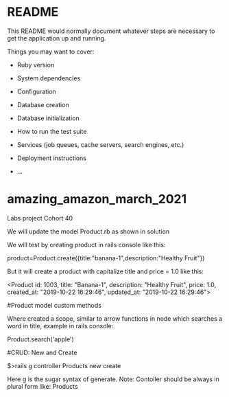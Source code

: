 # README

This README would normally document whatever steps are necessary to get the
application up and running.

Things you may want to cover:

* Ruby version

* System dependencies

* Configuration

* Database creation

* Database initialization

* How to run the test suite

* Services (job queues, cache servers, search engines, etc.)

* Deployment instructions

* ...
# amazing_amazon_march_2021
Labs project Cohort 40

We will update the model Product.rb as shown in solution

We will test by creating product in rails console like this:

product=Product.create({title:"banana-1",description:"Healthy Fruit"})

But it will create a product with capitalize title and price = 1.0 like this:

<Product id: 1003, title: "Banana-1", description: "Healthy Fruit", price: 1.0, created_at: "2019-10-22 16:29:46", updated_at: "2019-10-22 16:29:46">

#Product model custom methods

Where created a scope, similar to arrow functions in node which searches a word in title, example in rails console:

Product.search('apple')

#CRUD: New and Create

$>rails g controller Products new create 

Here g is the sugar syntax of generate.
Note: Contoller should be always in plural form like: Products
